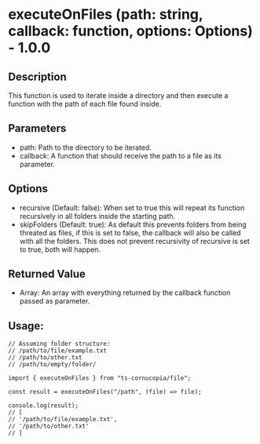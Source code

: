 # executeOnFiles (path: string, callback: function, options: Options) - 1.0.0

## Description

This function is used to iterate inside a directory and then execute a function with the path of each file found inside.

## Parameters

-   path: Path to the directory to be iterated.
-   callback: A function that should receive the path to a file as its parameter.

## Options

-   recursive (Default: false): When set to true this will repeat its function recursively in all folders inside the starting path.
-   skipFolders (Default: true): As default this prevents folders from being threated as files, if this is set to false, the callback will also be called with all the folders. This does not prevent recursivity of recursive is set to true, both will happen.

## Returned Value

-   Array<any>: An array with everything returned by the callback function passed as parameter.

## Usage:

```
// Assuming folder structure:
// /path/to/file/example.txt
// /path/to/other.txt
// /path/to/empty/folder/

import { executeOnFiles } from "ts-cornucopia/file";

const result = executeOnFiles("/path", (file) => file);

console.log(result);
// [
// '/path/to/file/example.txt',
// '/path/to/other.txt'
// ]
```
